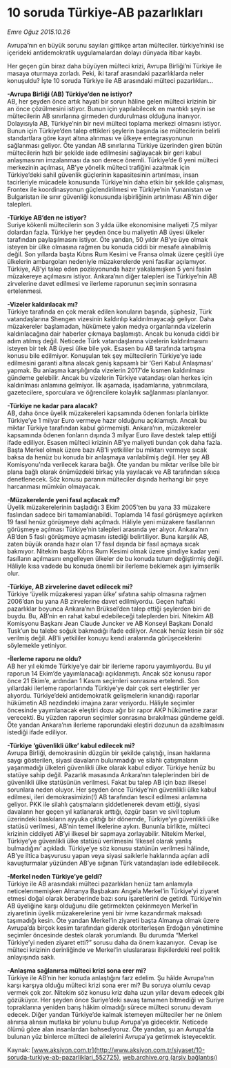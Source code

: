 # 10 soruda Türkiye-AB pazarlıkları

*Emre Oğuz 2015.10.26*

<div class="pNewsDetailMainContent ctx_content" itemprop="articleBody">
 <p>
  Avrupa’nın en büyük sorunu sayıları gittikçe artan mülteciler. türkiye’ninki ise içerideki antidemokratik uygulamalardan dolayı dünyada itibar kaybı.
 </p>
 <p>
  Her geçen gün biraz daha büyüyen mülteci krizi, Avrupa Birliği’ni Türkiye ile masaya oturmaya zorladı. Peki, iki taraf arasındaki pazarlıklarda neler konuşuldu? İşte 10 soruda Türkiye ile AB arasındaki mülteci pazarlıkları…
 </p>
 <p>
  <strong>
   -Avrupa Birliği (AB) Türkiye’den ne istiyor?
  </strong>
  <br>
   AB, her şeyden önce artık hayati bir sorun hâline gelen mülteci krizinin bir an önce çözülmesini istiyor. Bunun için yapılabilecek en mantıklı şeyin ise mültecilerin AB sınırlarına girmeden durdurulması olduğuna inanıyor. Dolayısıyla AB, Türkiye’nin bir nevi mülteci toplama merkezi olmasını istiyor. Bunun için Türkiye’den talep ettikleri şeylerin başında ise mültecilerin belirli standartlara göre kayıt altına alınması ve ülkeye entegrasyonunun sağlanması geliyor. Öte yandan AB sınırlarına Türkiye üzerinden giren bütün mültecilerin hızlı bir şekilde iade edilmesini sağlayacak bir geri kabul anlaşmasının imzalanması da son derece önemli. Türkiye’de 6 yeni mülteci merkezinin açılması, AB’ye yönelik mülteci trafiğini azaltmak için Türkiye’deki sahil güvenlik güçlerinin kapasitesinin artırılması, insan tacirleriyle mücadele konusunda Türkiye’nin daha etkin bir şekilde çalışması, Frontex ile koordinasyonun güçlendirilmesi ve Türkiye’nin Yunanistan ve Bulgaristan ile sınır güvenliği konusunda işbirliğinin artırılması AB’nin diğer talepleri.
  </br>
 </p>
 <p>
  <strong>
   -Türkiye AB’den ne istiyor?
  </strong>
  <br>
   Suriye kökenli mültecilerin son 3 yılda ülke ekonomisine maliyeti 7,5 milyar dolardan fazla. Türkiye her şeyden önce bu maliyetin AB üyesi ülkeler tarafından paylaşılmasını istiyor. Öte yandan, 50 yıldır AB’ye üye olmak isteyen bir ülke olmasına rağmen bu konuda ciddi bir mesafe alınabilmiş değil. Son yıllarda başta Kıbrıs Rum Kesimi ve Fransa olmak üzere çeşitli üye ülkelerin ambargoları nedeniyle müzakerelerde yeni fasıllar açılamıyor. Türkiye, AB’yi talep eden pozisyonunda hazır yakalamışken 5 yeni faslın müzakereye açılmasını istiyor. Ankara’nın diğer talepleri ise Türkiye’nin AB zirvelerine davet edilmesi ve ilerleme raporunun seçimin sonrasına ertelenmesi.
  </br>
 </p>
 <p>
  <strong>
   -Vizeler kaldırılacak mı?
  </strong>
  <br>
   Türkiye tarafında en çok merak edilen konuların başında, şüphesiz, Türk vatandaşlarına Shengen vizesinin kaldırılıp kaldırılmayacağı geliyor. Daha müzakereler başlamadan, hükümete yakın medya organlarında vizelerin kaldırılacağına dair haberler çıkmaya başlamıştı. Ancak bu konuda ciddi bir adım atılmış değil. Neticede Türk vatandaşlarına vizelerin kaldırılmasını isteyen bir tek AB üyesi ülke bile yok. Esasen bu AB tarafında tartışma konusu bile edilmiyor. Konuşulan tek şey mültecilerin Türkiye’ye iade edilmesini garanti altına alacak geniş kapsamlı bir ‘Geri Kabul Anlaşması’ yapmak. Bu anlaşma karşılığında vizelerin 2017’de kısmen kaldırılması gündeme gelebilir. Ancak bu vizelerin Türkiye vatandaşı olan herkes için kaldırılması anlamına gelmiyor. İlk aşamada, işadamlarına, yatırımcılara, gazetecilere, sporculara ve öğrencilere kolaylık sağlanması planlanıyor.
  </br>
 </p>
 <p>
  <strong>
   -Türkiye ne kadar para alacak?
  </strong>
  <br>
   AB, daha önce üyelik müzakereleri kapsamında ödenen fonlarla birlikte Türkiye’ye 1 milyar Euro vermeye hazır olduğunu açıklamıştı. Ancak bu miktar Türkiye tarafından kabul görmemişti. Ankara’nın, müzakereler kapsamında ödenen fonların dışında 3 milyar Euro ilave destek talep ettiği ifade ediliyor. Esasen mülteci krizinin AB’ye maliyeti bundan çok daha fazla. Başta Merkel olmak üzere bazı AB’li yetkililer bu miktarı vermeye sıcak baksa da henüz bu konuda bir anlaşmaya varılabilmiş değil. Her şey AB Komisyonu’nda verilecek karara bağlı. Öte yandan bu miktar verilse bile bir plana bağlı olarak önümüzdeki birkaç yıla yayılacak ve AB tarafından sıkıca denetlenecek. Söz konusu paranın mülteciler dışında herhangi bir şeye harcanması mümkün olmayacak.
  </br>
 </p>
 <p>
  <strong>
   -Müzakerelerde yeni fasıl açılacak mı?
  </strong>
  <br>
   Üyelik müzakerelerinin başladığı 3 Ekim 2005’ten bu yana 33 müzakere faslından sadece biri tamamlanabildi. Toplamda 14 fasıl görüşmeye açılırken 19 fasıl henüz görüşmeye dahi açılmadı. Hâliyle yeni müzakere fasıllarının görüşmeye açılması Türkiye’nin talepleri arasında yer alıyor. Ankara’nın AB’den 5 faslı görüşmeye açmasını istediği belirtiliyor. Buna karşılık AB, zaten büyük oranda hazır olan 17 fasıl dışında bir fasıl açmaya sıcak bakmıyor. Nitekim başta Kıbrıs Rum Kesimi olmak üzere şimdiye kadar yeni fasılların açılmasını engelleyen ülkeler de bu konuda tutum değiştirmiş değil. Hâliyle kısa vadede bu konuda önemli bir ilerleme beklemek aşırı iyimserlik olur.
  </br>
 </p>
 <p>
  <strong>
   -Türkiye, AB zirvelerine davet edilecek mi?
  </strong>
  <br>
   Türkiye ‘üyelik müzakeresi yapan ülke’ sıfatına sahip olmasına rağmen 2006’dan bu yana AB zirvelerine davet edilmiyordu. Geçen haftaki pazarlıklar boyunca Ankara’nın Brüksel’den talep ettiği şeylerden biri de buydu. Bu, AB’nin en rahat kabul edebileceği taleplerden biri. Nitekim AB Komisyonu Başkanı Jean Claude Juncker ve AB Konseyi Başkanı Donald Tusk’un bu talebe soğuk bakmadığı ifade ediliyor. Ancak henüz kesin bir söz verilmiş değil. AB’li yetkililer konuyu kendi aralarında görüşeceklerini söylemekle yetiniyor.
  </br>
 </p>
 <p>
  <strong>
   -İlerleme raporu ne oldu?
  </strong>
  <br/>
  AB her yıl ekimde Türkiye’ye dair bir ilerleme raporu yayımlıyordu. Bu yıl raporun 14 Ekim’de yayımlanacağı açıklanmıştı. Ancak söz konusu rapor önce 21 Ekim’e, ardından 1 Kasım seçimleri sonrasına ertelendi. Son yıllardaki ilerleme raporlarında Türkiye’ye dair çok sert eleştiriler yer alıyordu. Türkiye’deki antidemokratik gelişmelerin kınandığı raporlar hükümetin AB nezdindeki imajına zarar veriyordu. Hâliyle seçimler öncesinde yayımlanacak eleştiri dozu ağır bir rapor AKP hükümetine zarar verecekti. Bu yüzden raporun seçimler sonrasına bırakılması gündeme geldi. Öte yandan Ankara’nın ilerleme raporundaki eleştiri dozunun da azaltılmasını istediği ifade ediliyor.
 </p>
 <p>
  <strong>
   -Türkiye ‘güvenlikli ülke’ kabul edilecek mi?
  </strong>
  <br/>
  Avrupa Birliği, demokrasinin düzgün bir şekilde çalıştığı, insan haklarına saygı gösterilen, siyasi davaların bulunmadığı ve silahlı çatışmaların yaşanmadığı ülkeleri güvenlikli ülke olarak kabul ediyor. Türkiye henüz bu statüye sahip değil. Pazarlık masasında Ankara’nın taleplerinden biri de güvenlikli ülke statüsünün verilmesi. Fakat bu talep AB için bazı ilkesel sorunlara neden oluyor. Her şeyden önce Türkiye’nin güvenlikli ülke kabul edilmesi, ileri demokrasimizin(!) AB tarafından tescil edilmesi anlamına geliyor. PKK ile silahlı çatışmaların şiddetlenerek devam ettiği, siyasi davaların her geçen yıl katlanarak arttığı, özgür basın ve sivil toplum üzerindeki baskıların ayyuka çıktığı bir dönemde, Türkiye’ye güvenlikli ülke statüsü verilmesi, AB’nin temel ilkelerine aykırı. Bununla birlikte, mülteci krizinin ciddiyeti AB’yi ilkesel bir sapmaya zorlayabilir. Nitekim Merkel, Türkiye’ye güvenlikli ülke statüsü verilmesini ‘ilkesel olarak yanlış bulmadığını’ açıkladı. Türkiye’ye söz konusu statünün verilmesi hâlinde, AB’ye iltica başvurusu yapan veya siyasi saiklerle haklarında açılan adli kavuşturmalar yüzünden AB’ye sığınan Türk vatandaşları iade edilebilecek.
 </p>
 <p>
  <strong>
   -Merkel neden Türkiye’ye geldi?
  </strong>
  <br/>
  Türkiye ile AB arasındaki mülteci pazarlıkları henüz tam anlamıyla neticelenmemişken Almanya Başbakanı Angela Merkel’in Türkiye’yi ziyaret etmesi doğal olarak beraberinde bazı soru işaretlerini de getirdi. Türkiye’nin AB üyeliğine karşı olduğunu dile getirmekten çekinmeyen Merkel’in ziyaretinin üyelik müzakerelerine yeni bir ivme kazandırmak maksadı taşımadığı kesin. Öte yandan Merkel’in ziyareti başta Almanya olmak üzere Avrupa’da birçok kesim tarafından giderek otoriterleşen Erdoğan yönetimine seçimler öncesinde destek olarak yorumlandı. Bu durumda “Merkel Türkiye’yi neden ziyaret etti?” sorusu daha da önem kazanıyor.  Cevap ise mülteci krizinin derinliğinde ve Merkel’in uluslararası ilişkilerdeki reel politik anlayışında saklı.
 </p>
 <p>
  <strong>
   -Anlaşma sağlanırsa mülteci krizi sona erer mi?
  </strong>
  <br/>
  Türkiye ile AB’nin her konuda anlaştığını farz edelim. Şu hâlde Avrupa’nın karşı karşıya olduğu mülteci krizi sona erer mi? Bu soruya olumlu cevap vermek çok zor. Nitekim söz konusu kriz daha uzun yıllar devam edecek gibi gözüküyor. Her şeyden önce Suriye’deki savaş tamamen bitmediği ve Suriye topraklarına yeniden barış hâkim olmadığı sürece mülteci sorunu devam edecek. Diğer yandan Türkiye’de kalmak istemeyen mülteciler her ne önlem alınırsa alınsın mutlaka bir yolunu bulup Avrupa’ya gidecektir. Neticede ölümü göze alan insanlardan bahsediyoruz. Öte yandan, şu an Avrupa’da bulunan yüz binlerce mülteci de ailelerini Avrupa’ya getirmek isteyecektir.
 </p>
 <p>
 </p>
</div>


Kaynak: [www.aksiyon.com.tr](http://www.aksiyon.com.tr/siyaset/10-soruda-turkiye-ab-pazarliklari_552725), [web.archive.org (arşiv bağlantısı)](http://web.archive.org/web/20160213010748/http://www.aksiyon.com.tr/siyaset/10-soruda-turkiye-ab-pazarliklari_552725)
